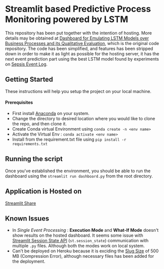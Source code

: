 # Streamlit based Predictive Process Monitoring powered by LSTM

This repository has been put together with the intention of hosting. More details may be obtained at [Dashboard for Emulating LSTM Models over Business Processes and its Qualitative Evaluation](https://github.com/rhnfzl/business-process-dashboard-for-lstm), which is the original code repository. The code has been simplified, and features has been stripped down in order to make it as light as possible for the hosting server, it has the next event prediction part using the best LSTM model found by experiments on [Sepsis Event Log](https://data.4tu.nl/articles/dataset/Sepsis_Cases_-_Event_Log/12707639/1).

## Getting Started

These instructions will help you setup the project on your local machine.

#### Prerequisites

- First install [Anaconda](https://www.anaconda.com/products/individual) on your system.
- Change the directory to desired location where you would like to clone the repo, and then clone it.
- Create Conda virtual Environment using ```conda create -n <env name>```
- Activate the Virtual Env : ```conda activate <env name>```
- Install from the requirement.txt file using ```pip install -r requirements.txt```

## Running the script

Once you've established the environment, you should be able to run the dashboard using the ```streamlit run dashboard.py``` from the root directory.

## Application is Hosted on

[Streamlit Share](https://share.streamlit.io/rhnfzl/streamlit-predictive-process-monitoring-dashboard-using-lstm/dashboard.py)

## Known Issues

- In *Single Event Processing* : **Execution Mode** and **What-If Mode** doesn't show results on the hosted dashboard. It seems some issue with [Streamlit Session State API](https://docs.streamlit.io/en/stable/session_state_api.html) (```st.session_state```) communication with multiple ```.py``` files. Although both the modes work on local system.
- Can't be deployed on Heroku because it is exciding the [Slug Size](https://devcenter.heroku.com/articles/slug-compiler#slug-size) of 500 MB (Compression Error), although necessary files has been added for the deployment.
